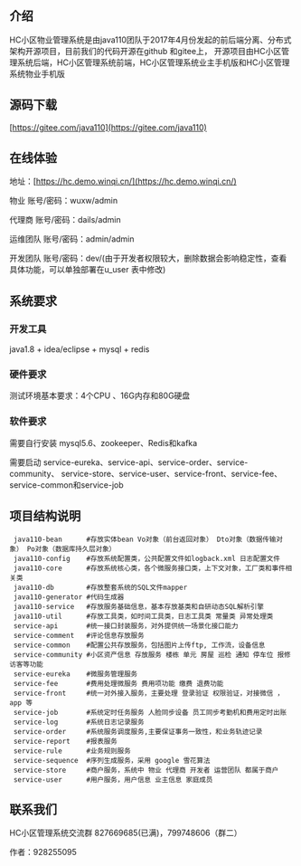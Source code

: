
## 介绍

HC小区物业管理系统是由java110团队于2017年4月份发起的前后端分离、分布式架构开源项目，目前我们的代码开源在github 和gitee上，
开源项目由HC小区管理系统后端，HC小区管理系统前端，HC小区管理系统业主手机版和HC小区管理系统物业手机版

## 源码下载

[https://gitee.com/java110](https://gitee.com/java110)

## 在线体验

地址：[https://hc.demo.winqi.cn/](https://hc.demo.winqi.cn/)

物业 账号/密码：wuxw/admin

代理商 账号/密码：dails/admin

运维团队 账号/密码：admin/admin

开发团队 账号/密码：dev/(由于开发者权限较大，删除数据会影响稳定性，查看具体功能，可以单独部署在u_user 表中修改)

## 系统要求

### 开发工具

java1.8 + idea/eclipse + mysql + redis

### 硬件要求

测试环境基本要求：4个CPU 、16G内存和80G硬盘

### 软件要求

需要自行安装 mysql5.6、zookeeper、Redis和kafka

需要启动 service-eureka、service-api、service-order、service-community、
service-store、service-user、service-front、service-fee、service-common和service-job


## 项目结构说明

     java110-bean      #存放实体bean Vo对象（前台返回对象） Dto对象（数据传输对象） Po对象（数据库持久层对象）
     java110-config    #存放系统配置类，公共配置文件如logback.xml 日志配置文件
     java110-core      #存放系统核心类，各个微服务接口类，上下文对象，工厂类和事件相关类
     java110-db        #存放整套系统的SQL文件mapper
     java110-generator #代码生成器
     java110-service   #存放服务基础信息，基本存放基类和自研动态SQL解析引擎
     java110-util      #存放工具类，如时间工具类，日志工具类 常量类 异常处理类
     service-api       #统一接口封装服务，对外提供统一场景化接口能力
     service-comment   #评论信息存放服务
     service-common    #配置公共存放服务，包括图片上传ftp, 工作流，设备信息
     service-community #小区资产信息 存放服务 楼栋 单元 房屋 巡检 通知 停车位 报修 访客等功能
     service-eureka    #微服务管理服务
     service-fee       #费用处理微服务 费用项功能 缴费 退费功能
     service-front     #统一对外接入服务，主要处理 登录验证 权限验证，对接微信 ，app 等
     service-job       #系统定时任务服务 人脸同步设备 员工同步考勤机和费用定时出账
     service-log       #系统日志记录服务
     service-order     #系统服务调度服务,主要保证事务一致性，和业务轨迹记录
     service-report    #报表服务
     service-rule      #业务规则服务
     service-sequence  #序列生成服务，采用 google 雪花算法
     service-store     #商户服务，系统中 物业 代理商 开发者 运营团队 都属于商户
     service-user      #用户服务，用户信息 业主信息 家庭成员

## 联系我们

HC小区管理系统交流群 827669685(已满)，799748606（群二）

作者：928255095